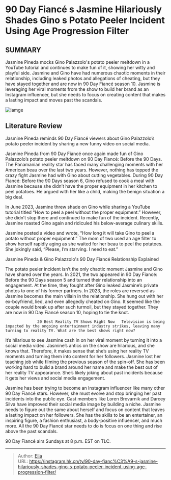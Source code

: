 # 90 Day Fiancé s Jasmine Hilariously Shades Gino s Potato Peeler Incident Using Age Progression Filter


## SUMMARY 



  Jasmine Pineda mocks Gino Palazzolo&#39;s potato peeler meltdown in a YouTube tutorial and continues to make fun of it, showing her witty and playful side.   Jasmine and Gino have had numerous chaotic moments in their relationship, including leaked photos and allegations of cheating, but they have stayed together and are now in 90 Day Fiancé season 10.   Jasmine is leveraging her viral moments from the show to build her brand as an Instagram influencer, but she needs to focus on creating content that makes a lasting impact and moves past the scandals.  

![iamge](https://static1.srcdn.com/wordpress/wp-content/uploads/2023/12/90-day-fianc-s-jasmine-hilariously-shades-gino-s-potato-peeler-incident-using-age-progression-filter.jpg)

## Literature Review
Jasmine Pineda reminds 90 Day Fiancé viewers about Gino Palazzolo’s potato peeler incident by sharing a new funny video on social media.




Jasmine Pineda from 90 Day Fiancé once again made fun of Gino Palazzolo’s potato peeler meltdown on 90 Day Fiancé: Before the 90 Days. The Panamanian reality star has faced many challenging moments with her American beau over the last two years. However, nothing has topped the crazy fight Jasmine had with Gino about cutting vegetables. During 90 Day Fiancé: Before the 90 Days season 6, Gino refused to cook a meal with Jasmine because she didn’t have the proper equipment in her kitchen to peel potatoes. He argued with her like a child, making the benign situation a big deal.




In June 2023, Jasmine threw shade on Gino while sharing a YouTube tutorial titled “How to peel a peel without the proper equipment.” However, she didn’t stop there and continued to make fun of the incident. Recently, Jasmine roasted Gino again and ridiculed his below-average culinary skills.


 

Jasmine posted a video and wrote, “How long it will take Gino to peel a potato without proper equipment.” The mom of two used an age filter to show herself rapidly aging as she waited for her beau to peel the potatoes. She jokingly said, “Please, I’m starving. I need to eat.”


 Jasmine Pineda &amp; Gino Palazzolo&#39;s 90 Day Fiancé Relationship Explained 
          




The potato peeler incident isn’t the only chaotic moment Jasmine and Gino have shared over the years. In 2021, the two appeared in 90 Day Fiancé: Before the 90 Days season 5 and turned their relationship into an engagement. At the time, they fought after Gino leaked Jasmine’s private photos to one of his former partners. In 2023, the roles are reversed as Jasmine becomes the main villain in the relationship. She hung out with her ex-boyfriend, lied, and even allegedly cheated on Gino. It seemed like the couple would break up after such turmoil, but they stayed together. They are now in 90 Day Fiancé season 10, hoping to tie the knot.

                  20 Best Reality TV Shows Right Now   Television is being impacted by the ongoing entertainment industry strikes, leaving many turning to reality TV. What are the best shows right now?    

It’s hilarious to see Jasmine cash in on her viral moment by turning it into a social media video. Jasmine’s antics on the show are hilarious, and she knows that. Therefore, it makes sense that she’s using her reality TV moments and turning them into content for her followers. Jasmine lost her teaching job while filming the previous season of the spin-off. She has been working hard to build a brand around her name and make the best out of her reality TV appearance. She’s likely joking about past incidents because it gets her views and social media engagement.




Jasmine has been trying to become an Instagram influencer like many other 90 Day Fiancé stars. However, she must evolve and stop bringing her past incidents into the public eye. Cast members like Loren Brovarnik and Darcey Silva have improved their social media image by building a niche. Jasmine needs to figure out the same about herself and focus on content that leaves a lasting impact on her followers. She has the skills to be an entertainer, an inspiring figure, a fashion enthusiast, a body-positive influencer, and much more. All the 90 Day Fiancé star needs to do is focus on one thing and rise above the past scandals.



90 Day Fiancé airs Sundays at 8 p.m. EST on TLC.






---

> Author: [Ella](https://instagram.hk.cn/)  
> URL: https://instagram.hk.cn/tv/90-day-fianc%C3%A9-s-jasmine-hilariously-shades-gino-s-potato-peeler-incident-using-age-progression-filter/  

